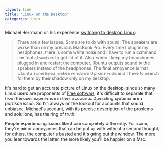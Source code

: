 ```yaml
---
layout: link
title: "Linux on the Desktop"
categories: Unix
---
```


Michael Herrmann on his experience [switching to desktop Linux](https://fman.io/blog/home-and-hotel/):

> There are a few issues. Some are to do with sound: The speakers are worse than on my previous MacBook Pro. Every time I plug in my headphones, there is some white noise and I have to run a command line tool `alsamixer` to get rid of it. Also, when I keep my headphones plugged in and restart the computer, Ubuntu outputs sound to the speakers instead of the headphones. The final annoyance is that Ubuntu sometimes makes windows 0 pixels wide and I have to search for them by their shadow only on my desktop.

It's hard to get an accurate picture of Linux on the desktop, since so many Linux users are proponents of [Free software](https://en.wikipedia.org/wiki/Free_software), it's difficult to separate that from the user experience in their accounts. Operating systems are a *partisan issue*. So I'm always on the lookout for accounts that sound unbiased. Michael's account, with its precise description of the problems and solutions, has the ring of truth.

People experiencing issues like those completely differently. For some, they're minor annoyances that can be put up with without a second thought, for others, the computer's busted and it's going out the window. The more you lean towards the latter, the more likely you'll be happier on a Mac.
